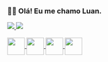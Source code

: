 ### 👋🏼 Olá! Eu me chamo Luan.
<div>
  <a href="https://github.com/luannlm">
    <img heigth="180em" src="https://github-readme-stats.vercel.app/api?username=luannlm&show_icons=true&theme=tokyonight">
    <img heigth="180em" src="https://github-readme-stats.vercel.app/api/top-langs/?username=luannlm&layout=compact&theme=tokyonight">
</div>
<div style="display: incline_block"><br>
  <img align="center" alt"Luann-HTML" heigth="30" width="40" src="https://cdn.jsdelivr.net/gh/devicons/devicon@latest/icons/html5/html5-original.svg"/>
  <img align="center" alt"Luann-CSS" heigth="30" width="40" src="https://cdn.jsdelivr.net/gh/devicons/devicon@latest/icons/css3/css3-original.svg"/>
  <img align="center" alt"Luann-Js" heigth="30" width="40" src="https://cdn.jsdelivr.net/gh/devicons/devicon@latest/icons/javascript/javascript-original.svg"/>
  <img align="center" alt"Luann-VScode" heigth="30" width="40" src="https://cdn.jsdelivr.net/gh/devicons/devicon@latest/icons/vscode/vscode-original.svg"/>
</div>
